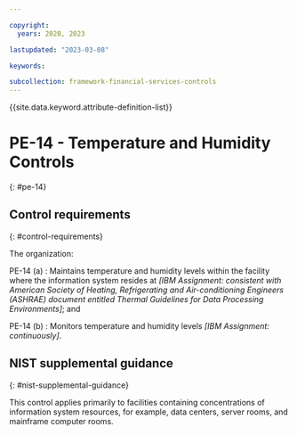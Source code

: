 ```yaml
---

copyright:
  years: 2020, 2023

lastupdated: "2023-03-08"

keywords:

subcollection: framework-financial-services-controls
---
```


{{site.data.keyword.attribute-definition-list}}

               
# PE-14 - Temperature and Humidity Controls
{: #pe-14}

## Control requirements
{: #control-requirements}

The organization:

PE-14 (a)
    : Maintains temperature and humidity levels within the facility where the information system resides at _[IBM Assignment: consistent with American Society of Heating, Refrigerating and Air-conditioning Engineers (ASHRAE) document entitled Thermal Guidelines for Data Processing Environments]_; and

PE-14 (b)
    : Monitors temperature and humidity levels _[IBM Assignment: continuously]_.

## NIST supplemental guidance
{: #nist-supplemental-guidance}

This control applies primarily to facilities containing concentrations of information system resources, for example, data centers, server rooms, and mainframe computer rooms.





